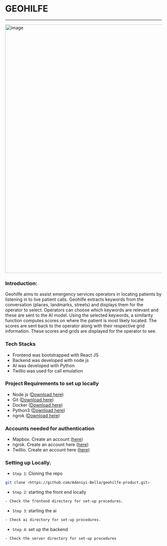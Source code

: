 # GEOHILFE
<hr></hr>

<img width="800" alt="image" src="https://github.com/DigitalProductschool/batch19--drk/assets/37347588/529859b9-4e54-41d6-a6dd-ac9dc67721b1">

### Introduction:
Geohilfe aims to assist emergency services operators in locating patients by listening in to live patient calls. Geohilfe extracts keywords from the conversation (places, landmarks, streets) and displays them for the operator to select. Operators can choose which keywords are relevant and these are sent to the AI model. Using the selected keywords, a similarity function computes scores on where the patient is most likely located. The scores are sent back to the operator along with their respective grid information. These scores and grids are displayed for the operator to see.  

### Tech Stacks
- Frontend was bootstrapped with React JS
- Backend was developed with node js
- AI was developed with Python
- Twillio was used for call emulation

### Project Requirements to set up locally

- Node js ([Download here](https://nodejs.org/en/download))
- Git ([Download here](https://git-scm.com/book/en/v2/Getting-Started-Installing-Git))
- Docker ([Download here](https://www.docker.com/products/docker-desktop/))
- Python3 ([Download here](https://www.python.org/downloads/))
- ngrok ([Download here](https://ngrok.com/download))

### Accounts needed for authentication
- Mapbox. Create an account ([here](https://account.mapbox.com/auth/signin/))
- ngrok. Create an account here ([here](https://dashboard.ngrok.com/signup))
- Twillio. Create an account here ([here](https://www.twilio.com/login))

### Setting up Locally. 

- `Step 1`: Cloning the repo
```bash
git clone <https://github.com/Adeniyi-Bella/geohilfe-product.git>
```
 
- `Step 2`: starting the front end locally
```bash
- Check the frontend directory for set-up procedures.
```


- `Step 3`: starting the ai
```bash
- Check ai directory for set-up procedures.
```

 - `Step 4`: set up the backend
```bash
- Check the server directory for set-up procedures
```
